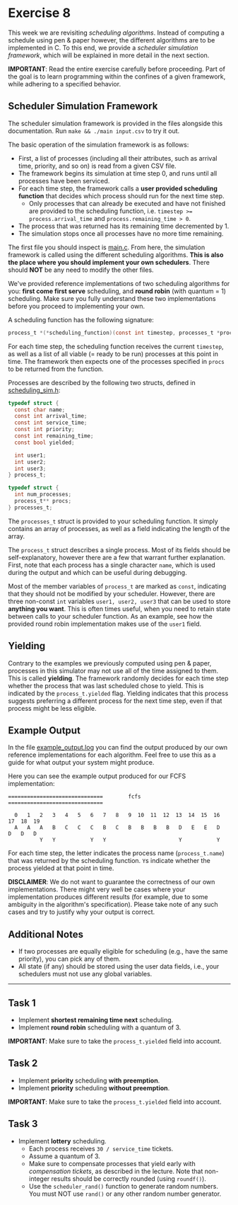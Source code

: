 # Exercise 8

This week we are revisiting _scheduling algorithms_. Instead of computing
a schedule using pen & paper however, the different algorithms are to be
implemented in C. To this end, we provide a _scheduler simulation framework_,
which will be explained in more detail in the next section.

**IMPORTANT**: Read the entire exercise carefully before proceeding. Part of
the goal is to learn programming within the confines of a given framework,
while adhering to a specified behavior.

## Scheduler Simulation Framework

The scheduler simulation framework is provided in the files alongside this
documentation. Run `make && ./main input.csv` to try it out.

The basic operation of the simulation framework is as follows:

- First, a list of processes (including all their attributes, such as arrival
  time, priority, and so on) is read from a given CSV file.
- The framework begins its simulation at time step 0, and runs until all
  processes have been serviced.
- For each time step, the framework calls a
  **user provided scheduling function** that decides which process should run
  for the next time step.
  - Only processes that can already be executed and have not finished 
    are provided to the scheduling function, i.e. 
    `timestep >= process.arrival_time` and `process.remaining_time > 0`.
- The process that was returned has its remaining time decremented by 1.
- The simulation stops once all processes have no more time remaining.

The first file you should inspect is [main.c](main.c). From here, the
simulation framework is called using the different scheduling algorithms.
**This is also the place where you should implement your own schedulers**.
There should **NOT** be any need to modify the other files.

We've provided reference implementations of two scheduling algorithms for
you: **first come first serve** scheduling, and **round robin** (with quantum
= 1) scheduling. Make sure you fully understand these two implementations
before you proceed to implementing your own.

A scheduling function has the following signature:

```c
process_t *(*scheduling_function)(const int timestep, processes_t *procs)
```

For each time step, the scheduling function receives the current `timestep`,
as well as a list of all viable (= ready to be run) processes at this point
in time. The framework then expects one of the processes specified in `procs`
to be returned from the function.

Processes are described by the following two structs, defined in
[scheduling_sim.h](scheduling_sim.h):

```c
typedef struct {
  const char name;
  const int arrival_time;
  const int service_time;
  const int priority;
  const int remaining_time;
  const bool yielded;

  int user1;
  int user2;
  int user3;
} process_t;

typedef struct {
  int num_processes;
  process_t** procs;
} processes_t;

```

The `processes_t` struct is provided to your scheduling function. It simply
contains an array of processes, as well as a field indicating the length of
the array.

The `process_t` struct describes a single process. Most of its fields should
be self-explanatory, however there are a few that warrant further explanation.
First, note that each process has a single character `name`, which is used
during the output and which can be useful during debugging.

Most of the member variables of `process_t` are marked as `const`, indicating
that they should not be modified by your scheduler. However, there are three
non-const `int` variables `user1, user2, user3` that can be used to store
**anything you want**. This is often times useful, when you need to retain
state between calls to your scheduler function. As an example, see how the
provided round robin implementation makes use of the `user1` field.

## Yielding

Contrary to the examples we previously computed using pen & paper, processes
in this simulator may not use all of the time assigned to them. This is
called **yielding**. The framework randomly decides for each time step
whether the process that was last scheduled chose to yield. This is indicated
by the `process_t.yielded` flag. Yielding indicates that this process
suggests preferring a different process for the next time step, even if that
process might be less eligible.

## Example Output

In the file [example_output.log](example_output.log) you can find the output
produced by our own reference implementations for each algorithm. Feel free to
use this as a guide for what output your system might produce.

Here you can see the example output produced for our FCFS implementation:

```
==============================        fcfs        ==============================

  0   1   2   3   4   5   6   7   8   9  10  11  12  13  14  15  16  17  18  19
  A   A   A   B   C   C   C   B   C   B   B   B   B   D   E   E   D   D   D   D
          Y   Y           Y   Y                       Y           Y
```

For each time step, the letter indicates the process name (`process_t.name`)
that was returned by the scheduling function. `Y`s indicate whether the
process yielded at that point in time.

**DISCLAIMER**: We do not want to guarantee the correctness of our own
implementations. There might very well be cases where your implementation
produces different results (for example, due to some ambiguity in the
algorithm's specification). Please take note of any such cases and try to
justify why your output is correct.

## Additional Notes

- If two processes are equally eligible for scheduling (e.g., have the same
  priority), you can pick any of them.
- All state (if any) should be stored using the user data fields, i.e., your
  schedulers must not use any global variables.

---

## Task 1

- Implement **shortest remaining time next** scheduling.
- Implement **round robin** scheduling with a quantum of 3.

**IMPORTANT**: Make sure to take the `process_t.yielded` field into account.

## Task 2

- Implement **priority** scheduling **with preemption**.
- Implement **priority** scheduling **without preemption**.

**IMPORTANT**: Make sure to take the `process_t.yielded` field into account.

## Task 3

- Implement **lottery** scheduling.
  - Each process receives
    `30 / service_time` tickets.
  - Assume a quantum of 3.
  - Make sure to compensate processes that yield early with *compensation
    tickets*, as described in the lecture. Note that non-integer results
    should be correctly rounded (using `roundf()`).
  - Use the `scheduler_rand()` function to generate random numbers.
    You must NOT use `rand()` or any other random number generator.
